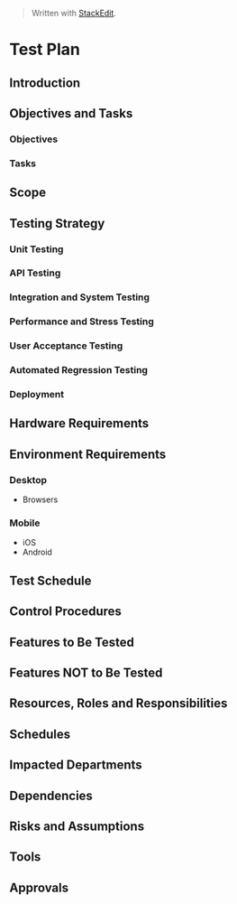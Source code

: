 
> Written with [StackEdit](https://stackedit.io/).

# Test Plan
## Introduction
## Objectives and Tasks
### Objectives
### Tasks
## Scope
## Testing Strategy
### Unit Testing
### API Testing
### Integration and System Testing
### Performance and Stress Testing
### User Acceptance Testing
### Automated Regression Testing
### Deployment
## Hardware Requirements
## Environment Requirements
### Desktop
- Browsers
### Mobile
- iOS
- Android
## Test Schedule
## Control Procedures
## Features to Be Tested
## Features NOT to Be Tested
## Resources, Roles and Responsibilities
## Schedules
## Impacted Departments
## Dependencies
## Risks and Assumptions
## Tools
## Approvals



<!--stackedit_data:
eyJoaXN0b3J5IjpbMjAxMzA1MjMyLDE2MTM2ODE0MDMsNzMwOT
k4MTE2XX0=
-->